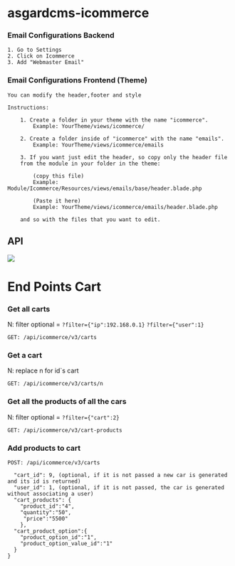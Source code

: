 # asgardcms-icommerce

### Email Configurations Backend

	1. Go to Settings
	2. Click on Icommerce
	3. Add "Webmaster Email"

### Email Configurations Frontend (Theme)

	You can modify the header,footer and style

	Instructions: 

		1. Create a folder in your theme with the name "icommerce". 
            Example: YourTheme/views/icommerce/

		2. Create a folder inside of "icommerce" with the name "emails". 
            Example: YourTheme/views/icommerce/emails

		3. If you want just edit the header, so copy only the header file
        from the module in your folder in the theme: 
			
			(copy this file)
			Example: Module/Icommerce/Resources/views/emails/base/header.blade.php 
			
			(Paste it here)
			Example: YourTheme/views/icommerce/emails/header.blade.php

        and so with the files that you want to edit.

## API


[![](https://www.imaginacolombia.com/themes/imagina2017/img/logo.png)](https://www.imaginacolombia.com/)

# End Points Cart

### Get all carts
N: filter optional = 
```?filter={"ip":192.168.0.1}```
```?filter={"user":1}```
```
GET: /api/icommerce/v3/carts
```

### Get a cart
N: replace n for id`s cart 
```
GET: /api/icommerce/v3/carts/n
```

### Get all the products of all the cars
N: filter optional = ```?filter={"cart":2}```
```
GET: /api/icommerce/v3/cart-products
```

### Add products to cart
```
POST: /api/icommerce/v3/carts
```

```{
  "cart_id": 9, (optional, if it is not passed a new car is generated and its id is returned)
  "user_id": 1, (optional, if it is not passed, the car is generated without associating a user)
  "cart_products": {
    "product_id":"4",
    "quantity":"50",
     "price":"5500"
    },
  "cart_product_option":{
    "product_option_id":"1",
    "product_option_value_id":"1"
  }
}
```








